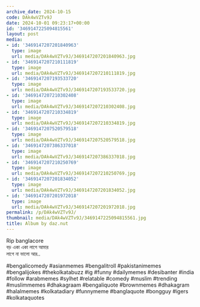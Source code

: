 ```yaml
---
archive_date: 2024-10-15
code: DAk4wVZTv9J
date: 2024-10-01 09:23:17+00:00
id: '3469147225094815561'
layout: post
media:
- id: '3469147207201840963'
  type: image
  url: media/DAk4wVZTv9J/3469147207201840963.jpg
- id: '3469147207210111819'
  type: image
  url: media/DAk4wVZTv9J/3469147207210111819.jpg
- id: '3469147207193533720'
  type: image
  url: media/DAk4wVZTv9J/3469147207193533720.jpg
- id: '3469147207210302408'
  type: image
  url: media/DAk4wVZTv9J/3469147207210302408.jpg
- id: '3469147207210334819'
  type: image
  url: media/DAk4wVZTv9J/3469147207210334819.jpg
- id: '3469147207520579518'
  type: image
  url: media/DAk4wVZTv9J/3469147207520579518.jpg
- id: '3469147207386337018'
  type: image
  url: media/DAk4wVZTv9J/3469147207386337018.jpg
- id: '3469147207210250769'
  type: image
  url: media/DAk4wVZTv9J/3469147207210250769.jpg
- id: '3469147207201834052'
  type: image
  url: media/DAk4wVZTv9J/3469147207201834052.jpg
- id: '3469147207201972018'
  type: image
  url: media/DAk4wVZTv9J/3469147207201972018.jpg
permalink: /p/DAk4wVZTv9J/
thumbnail: media/DAk4wVZTv9J/3469147225094815561.jpg
title: Album by daz.nut
---
```


Rip banglacore   
বড় একা একা লাগে আমার  
লাগে না ভালো আর..  
  
#bengalicomedy #asianmemes #bengalitroll #pakistanimemes #bengalijokes #thekolkatabuzz #ig #funny #dailymemes #desibanter #india #follow #arabmemes #sylhet #relatable #comedy #muslim #trending #muslimmemes #dhakagraam #bengaliquote #brownmemes #dhakagram #halalmemes #kolkatadiary #funnymeme #banglaquote #bongguy #igers #kolkataquotes